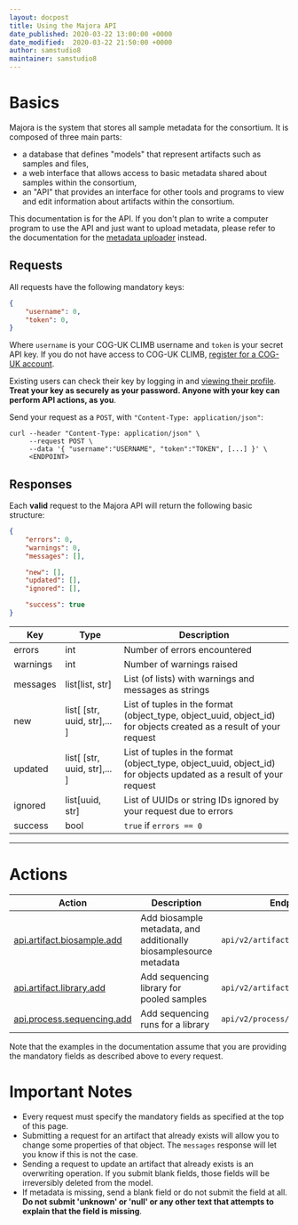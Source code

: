 ```yaml
---
layout: docpost
title: Using the Majora API
date_published: 2020-03-22 13:00:00 +0000
date_modified:  2020-03-22 21:50:00 +0000
author: samstudio8
maintainer: samstudio8
---
```

# Basics
Majora is the system that stores all sample metadata for the consortium. It is composed of three main parts:

* a database that defines "models" that represent artifacts such as samples and files,
* a web interface that allows access to basic metadata shared about samples within the consortium,
* an "API" that provides an interface for other tools and programs to view and edit information about artifacts within the consortium.

This documentation is for the API. If you don't plan to write a computer program to use the API and just want to upload metadata, please refer to the documentation for the [metadata uploader](https://metadata.docs.cog-uk.io/) instead.

## Requests
All requests have the following mandatory keys:

```json
{
    "username": 0,
    "token": 0,
}
```

Where `username` is your COG-UK CLIMB username and `token` is your secret API key.
If you do not have access to COG-UK CLIMB, [register for a COG-UK account](https://majora.covid19.climb.ac.uk/forms/register).

Existing users can check their key by logging in and [viewing their profile](https://majora.covid19.climb.ac.uk/accounts/profile).
**Treat your key as securely as your password. Anyone with your key can perform API actions, as you**.

Send your request as a `POST`, with `"Content-Type: application/json"`:

```
curl --header "Content-Type: application/json" \
     --request POST \
     --data '{ "username":"USERNAME", "token":"TOKEN", [...] }' \
     <ENDPOINT>
```

## Responses

Each **valid** request to the Majora API will return the following basic structure:

```json
{
    "errors": 0,
    "warnings": 0,
    "messages": [],

    "new": [],
    "updated": [],
    "ignored": [],

    "success": true
}
```

| Key       | Type           | Description                           |
|-----------|----------------|---------------------------------------|
| errors    | int            | Number of errors encountered          |
| warnings  | int            | Number of warnings raised             |
| messages  | list[list, str]| List (of lists) with warnings and messages as strings |
| new       | list[ [str, uuid, str],... ]     | List of tuples in the format (object_type, object_uuid, object_id) for objects created as a result of your request |
| updated   | list[ [str, uuid, str],... ]   | List of tuples in the format (object_type, object_uuid, object_id) for objects updated as a result of your request |
| ignored   | list[uuid, str]     |  List of UUIDs or string IDs ignored by your request due to errors |
| success   | bool           | `true` if `errors == 0`             |

<hr>

# Actions

| Action              | Description                                                            | Endpoint                              |
|---------------------|------------------------------------------------------------------------|---------------------------------------|
| [api.artifact.biosample.add](majora/add_sample)       | Add biosample metadata, and additionally biosamplesource metadata      | `api/v2/artifact/biosample/add/` |
| [api.artifact.library.add](majora/add_library)       | Add sequencing library for pooled samples | `api/v2/artifact/library/add/` |
| [api.process.sequencing.add](majora/add_sequencing)       | Add sequencing runs for a library      | `api/v2/process/sequencing/add/` |

Note that the examples in the documentation assume that you are providing the mandatory fields as described above to every request.

# Important Notes

* Every request must specify the mandatory fields as specified at the top of this page.
* Submitting a request for an artifact that already exists will allow you to change some properties of that object. The `messages` response will let you know if this is not the case.
* Sending a request to update an artifact that already exists is an overwriting operation. If you submit blank fields, those fields will be irreversibly deleted from the model.
* If metadata is missing, send a blank field or do not submit the field at all. **Do not submit 'unknown' or 'null' or any other text that attempts to explain that the field is missing**.
